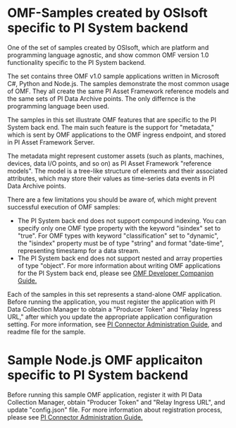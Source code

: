 # OMF-Samples created by OSIsoft specific to PI System backend

One of the set of samples created by OSIsoft, which are platform and programming language agnostic, and show common OMF version 1.0 functionality specific to the PI System backend.

The set contains three OMF v1.0 sample applications written in Microsoft C#, Python and Node.js. The samples demonstrate the most common usage of OMF. They all create the same PI Asset Framework reference models and the same sets of PI Data Archive points. The only differnce is the programming language been used.

The samples in this set illustrate OMF features that are specific to the PI System back end. The main such feature is the support for "metadata," which is sent by OMF applications to the OMF ingress endpoint, and stored in PI Asset Framework Server.  

The metadata might represent customer assets (such as plants, machines, devices, data I/O points, and so on) as PI Asset Framework "reference models". The model is a tree-like structure of elements and their associated attributes, which may store their values as time-series data events in PI Data Archive points.  

There are a few limitations you should be aware of, which might prevent successful execution of OMF samples:  
- The PI System back end does not support compound indexing. You can specify only one OMF type property with the keyword "isindex" set to "true". For OMF types with keyword "classification" set to "dynamic", the "isindex" property must be of type "string" and format "date-time", representing timestamp for a data stream.  
- The PI System back end does not support nested and array properties of type "object". For more information about writing OMF applications for the PI System back end, please see [OMF Developer Companion Guide.](http://omf-companion-docs.osisoft.com)  

Each of the samples in this set represents a stand-alone OMF application. Before running the application, you must register the application with PI Data Collection Manager to obtain a "Producer Token" and "Relay Ingress URL," after which you update the appropriate application configuration setting. For more information, see [PI Connector Administration Guide](https://techsupport.osisoft.com/Downloads/File/40489fc5-e515-4669-b185-8866a9f9f616), and readme file for the sample. 

# Sample Node.js OMF applicaiton specific to PI System backend

Before running this sample OMF application, register it with PI Data Collection Manager, obtain "Producer Token" and "Relay Ingress URL", and update "config.json" file. For more information about registration process, please see [PI Connector Administration Guide.](https://techsupport.osisoft.com/Downloads/File/40489fc5-e515-4669-b185-8866a9f9f616)
